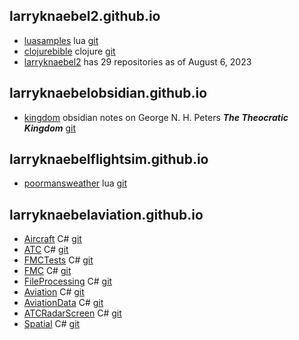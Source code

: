 
## larryknaebel2.github.io

- [luasamples](https://larryknaebel2.github.io/luasamples/) lua [git](https://github.com/larryknaebel2/luasamples.git)
- [clojurebible](https://larryknaebel2.github.io/clojure-bible/) clojure [git](https://github.com/larryknaebel2/clojure-bible.git)
- [larryknaebel2](https://github.com/larryknaebel2) has 29 repositories as of August 6, 2023

## larryknaebelobsidian.github.io

- [kingdom](https://larryknaebelobsidian.github.io/kingdom/) obsidian notes on George N. H. Peters ***The Theocratic Kingdom*** [git](https://github.com/larryknaebelobsidian/kingdom.git)

## larryknaebelflightsim.github.io

- [poormansweather](https://larryknaebelflightsim.github.io/poormansweather/) lua [git](https://github.com/larryknaebelflightsim/poormansweather.git)

## larryknaebelaviation.github.io

- [Aircraft](https://larryknaebelaviation.github.io/Aircraft) C# [git](https://github.com/larryknaebelaviation/Aircraft.git)
- [ATC](https://larryknaebelaviation.github.io/ATC) C# [git](https://github.com/larryknaebelaviation/ATC.git)
- [FMCTests](http://larryknaebelaviation.github.io/FMCTests) C# [git](https://github.com/larryknaebelaviation/FMCTests.git)
- [FMC](http://larryknaebelaviation.github.io/FMC) C# [git](https://github.com/larryknaebelaviation/FMC.git)
- [FileProcessing](http://larryknaebelaviation.github.io/FileProcessing) C# [git](https://github.com/larryknaebelaviation/FileProcessing.git)
- [Aviation](http://larryknaebelaviation.github.io/Aviation) C# [git](https://github.com/larryknaebelaviation/Aviation.git)
- [AviationData](http://larryknaebelaviation.github.io/AviationData) C# [git](https://github.com/larryknaebelaviation/AviationData.git)
- [ATCRadarScreen](http://larryknaebelaviation.github.io/ATCRadarScreen) C# [git](https://github.com/larryknaebelaviation/ATCRadarScreen.git)
- [Spatial](http://larryknaebelaviation.github.io/Spatial) C# [git](https://github.com/larryknaebelaviation/Spatial.git)
  


